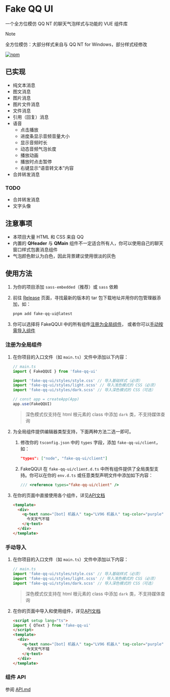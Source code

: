 # Fake QQ UI

一个全方位模仿 QQ NT 的聊天气泡样式与功能的 VUE 组件库

> [!NOTE]  
> 全方位模仿：大部分样式来自与 QQ NT for Windows，部分样式经修改

[![npm](https://img.shields.io/npm/v/fake-qq-ui)](https://www.npmjs.com/package/fake-qq-ui)

## 已实现

- 纯文本消息
- 图文消息
- 图片消息
- 图片文件消息
- 文件消息
- 引用（回复）消息
- 语音
  - 点击播放
  - 进度条显示音频音量大小
  - 显示音频时长
  - 动态音频气泡长度
  - 播放动画
  - 播放时点击暂停
  - 右键显示“语音转文本”内容
- 合并转发消息

### TODO

- 合并转发消息
- 文字头像

## 注意事项

- 本项目大量 HTML 和 CSS 来自 QQ
- 内置的 **QHeader** 与 **QMain** 组件不一定适合所有人，你可以使用自己的聊天窗口样式包裹消息组件
- 气泡颜色默认为白色，因此背景建议使用很淡的灰色

## 使用方法

1. 为你的项目添加 `sass-embedded`（推荐）或 `sass` 依赖

2. 前往 [Release](https://github.com/Redlnn/FakeQQ-UI/releases/latest)
   页面，寻找最新的版本的 tar 包下载地址并用你的包管理器添加，如：

   ```sh
   pnpm add fake-qq-ui@latest
   ```

3. 你可以选择将 FakeQQUI 中的所有组件[注册为全局组件](#注册为全局组件)，
   或者你可以[手动按需导入组件](#手动导入)

### 注册为全局组件

1. 在你项目的入口文件（如 `main.ts`）文件中添加以下内容：

   ```js
   // main.ts
   import { FakeQQUI } from 'fake-qq-ui'

   import 'fake-qq-ui/styles/style.css' // 导入基础样式（必须）
   import 'fake-qq-ui/styles/light.scss' // 导入浅色模式的 CSS（必须）
   import 'fake-qq-ui/styles/dark.scss' // 导入深色模式的 CSS（可选）

   // const app = createApp(App)
   app.use(FakeQQUI)
   ```

   > 深色模式仅支持在 html 根元素的 class 中添加 `dark` 类，不支持媒体查询

2. 为全局组件提供编辑器类型支持，下面两种方法二选一即可。

   1. 修改你的 `tsconfig.json` 中的 `types` 字段，添加 `fake-qq-ui/client`，如：

      ```json
      "types": ["node", "fake-qq-ui/client"]
      ```

   2. FakeQQUI 在 `fake-qq-ui/client.d.ts` 中所有组件提供了全局类型支持。你可以在你的 `env.d.ts` 或任意类型声明文件中添加如下内容：

      ```js
      /// <reference types="fake-qq-ui/client" />
      ```

3. 在你的页面中直接使用各个组件，详见[API文档](api.md)

   ```html
   <template>
     <div>
       <q-text name="[bot] 机器人" tag="LV96 机器人" tag-color="purple" is-bot>
         今天天气不错
       </q-text>
     </div>
   </template>
   ```

### 手动导入

1. 在你项目的入口文件（如 `main.ts`）文件中添加以下内容：

   ```js
   // main.ts
   import 'fake-qq-ui/styles/style.css' // 导入基础样式（必须）
   import 'fake-qq-ui/styles/light.scss' // 导入浅色模式的 CSS（必须）
   import 'fake-qq-ui/styles/dark.scss' // 导入深色模式的 CSS（可选）
   ```

   > 深色模式仅支持在 html 根元素的 class 中添加 `dark` 类，不支持媒体查询

2. 在你的页面中导入和使用组件，详见[API文档](api.md)

   ```html
   <script setup lang="ts">
   import { QText } from 'fake-qq-ui'
   </script>
   <template>
     <div>
       <q-text name="[bot] 机器人" tag="LV96 机器人" tag-color="purple" is-bot>
         今天天气不错
       </q-text>
     </div>
   </template>
   ```

### 组件 API

参阅 [API.md](./api.md)
